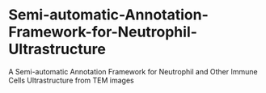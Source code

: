# Semi-automatic-Annotation-Framework-for-Neutrophil-Ultrastructure
A Semi-automatic Annotation Framework for Neutrophil and Other Immune Cells Ultrastructure from TEM images 

